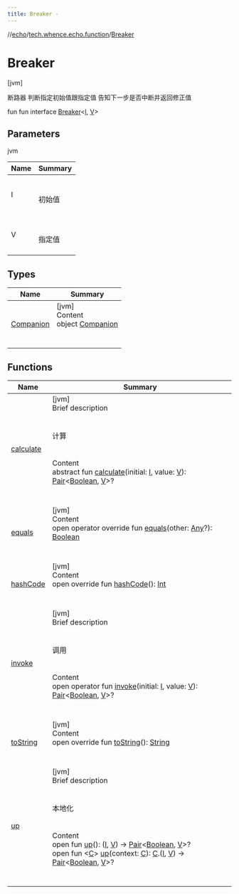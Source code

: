 ```yaml
---
title: Breaker -
---
```

//[echo](../../index.md)/[tech.whence.echo.function](../index.md)/[Breaker](index.md)



# Breaker  
 [jvm] 

断路器 判断指定初始值跟指定值 告知下一步是否中断并返回修正值

fun fun interface [Breaker](index.md)<[I](index.md), [V](index.md)>   


## Parameters  
  
jvm  
  
|  Name|  Summary| 
|---|---|
| I| <br><br>初始值<br><br>
| V| <br><br>指定值<br><br>
  


## Types  
  
|  Name|  Summary| 
|---|---|
| [Companion](-companion/index.md)| [jvm]  <br>Content  <br>object [Companion](-companion/index.md)  <br><br><br>


## Functions  
  
|  Name|  Summary| 
|---|---|
| [calculate](calculate.md)| [jvm]  <br>Brief description  <br><br><br>计算<br><br>  <br>Content  <br>abstract fun [calculate](calculate.md)(initial: [I](index.md), value: [V](index.md)): [Pair](https://kotlinlang.org/api/latest/jvm/stdlib/kotlin/-pair/index.html)<[Boolean](https://kotlinlang.org/api/latest/jvm/stdlib/kotlin/-boolean/index.html), [V](index.md)>?  <br><br><br>
| [equals](../../tech.whence.echo.webclient.response.exception/-response-unrecognized-exception/index.md#kotlin/Any/equals/#kotlin.Any?/PointingToDeclaration/)| [jvm]  <br>Content  <br>open operator override fun [equals](../../tech.whence.echo.webclient.response.exception/-response-unrecognized-exception/index.md#kotlin/Any/equals/#kotlin.Any?/PointingToDeclaration/)(other: [Any](https://kotlinlang.org/api/latest/jvm/stdlib/kotlin/-any/index.html)?): [Boolean](https://kotlinlang.org/api/latest/jvm/stdlib/kotlin/-boolean/index.html)  <br><br><br>
| [hashCode](../../tech.whence.echo.webclient.response.exception/-response-unrecognized-exception/index.md#kotlin/Any/hashCode/#/PointingToDeclaration/)| [jvm]  <br>Content  <br>open override fun [hashCode](../../tech.whence.echo.webclient.response.exception/-response-unrecognized-exception/index.md#kotlin/Any/hashCode/#/PointingToDeclaration/)(): [Int](https://kotlinlang.org/api/latest/jvm/stdlib/kotlin/-int/index.html)  <br><br><br>
| [invoke](invoke.md)| [jvm]  <br>Brief description  <br><br><br>调用<br><br>  <br>Content  <br>open operator fun [invoke](invoke.md)(initial: [I](index.md), value: [V](index.md)): [Pair](https://kotlinlang.org/api/latest/jvm/stdlib/kotlin/-pair/index.html)<[Boolean](https://kotlinlang.org/api/latest/jvm/stdlib/kotlin/-boolean/index.html), [V](index.md)>?  <br><br><br>
| [toString](../../tech.whence.echo.webclient.response.exception/-response-unrecognized-exception/index.md#kotlin/Any/toString/#/PointingToDeclaration/)| [jvm]  <br>Content  <br>open override fun [toString](../../tech.whence.echo.webclient.response.exception/-response-unrecognized-exception/index.md#kotlin/Any/toString/#/PointingToDeclaration/)(): [String](https://kotlinlang.org/api/latest/jvm/stdlib/kotlin/-string/index.html)  <br><br><br>
| [up](up.md)| [jvm]  <br>Brief description  <br><br><br>本地化<br><br>  <br>Content  <br>open fun [up](up.md)(): ([I](index.md), [V](index.md)) -> [Pair](https://kotlinlang.org/api/latest/jvm/stdlib/kotlin/-pair/index.html)<[Boolean](https://kotlinlang.org/api/latest/jvm/stdlib/kotlin/-boolean/index.html), [V](index.md)>?  <br>open fun <[C](up.md)> [up](up.md)(context: [C](up.md)): [C](up.md).([I](index.md), [V](index.md)) -> [Pair](https://kotlinlang.org/api/latest/jvm/stdlib/kotlin/-pair/index.html)<[Boolean](https://kotlinlang.org/api/latest/jvm/stdlib/kotlin/-boolean/index.html), [V](index.md)>?  <br><br><br>

